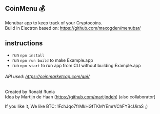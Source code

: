 ## CoinMenu :moneybag:

Menubar app to keep track of your Cryptocoins.  
Build in Electron based on: https://github.com/maxogden/menubar/


## instructions

- run `npm install`
- run `npm run build` to make Example.app
- run `npm start` to run app from CLI without building Example.app


###### API used: https://coinmarketcap.com/api/  


Created by Ronald Runia  
Idea by Martijn de Haan (https://github.com/martijndeh) (also collaborator)  


If you like it, We like BTC: 1FchJqo7frMkHGfTKMYEmrVChFYBcUiraS ;)
